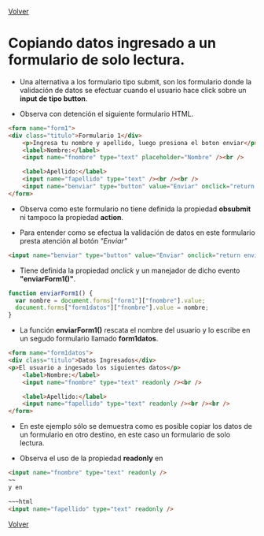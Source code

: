 [Volver](../)
# Copiando datos ingresado a un formulario de solo lectura.

- Una alternativa a los formulario tipo submit, son los formulario donde la validación de datos se efectuar cuando el usuario hace click sobre un __input de tipo button__.

- Observa con detención el siguiente formulario HTML.

~~~html
<form name="form1">
<div class="titulo">Formulario 1</div>
    <p>Ingresa tu nombre y apellido, luego presiona el boton enviar</p>
    <label>Nombre:</label>
    <input name="fnombre" type="text" placeholder="Nombre" /><br />

    <label>Apellido:</label>
    <input name="fapellido" type="text" /><br /><br />
    <input name="benviar" type="button" value="Enviar" onclick="return enviarForm1();" />
</form>
~~~

- Observa como este formulario no tiene definida la propiedad __obsubmit__ ni tampoco la propiedad __action__.


- Para entender como se efectua la validación de datos en este formulario presta atención al botón _"Enviar"_

~~~html
<input name="benviar" type="button" value="Enviar" onclick="return enviarForm1();" />
~~~

- Tiene definida la propiedad _onclick_ y un manejador de dicho evento __"enviarForm1()"__.

~~~JavaScript
function enviarForm1() {
  var nombre = document.forms["form1"]["fnombre"].value;
  document.forms["form1datos"]["fnombre"].value = nombre;
}
~~~

- La función __enviarForm1()__ rescata el nombre del usuario y lo escribe en un segudo formulario llamado __form1datos__.

~~~html
<form name="form1datos">
<div class="titulo">Datos Ingresados</div>
<p>El usuario a ingesado los siguientes datos</p>
    <label>Nombre:</label>
    <input name="fnombre" type="text" readonly /><br />

    <label>Apellido:</label>
    <input name="fapellido" type="text" readonly /><br /><br />
</form>
~~~

- En este ejemplo sólo se demuestra como es posible copiar los datos de un formulario en otro destino, en este caso un formulario de solo lectura.

- Observa el uso de la propiedad __readonly__ en 
~~~html
<input name="fnombre" type="text" readonly />
~~
y en 

~~~html
<input name="fapellido" type="text" readonly />
~~~

[Volver](../)